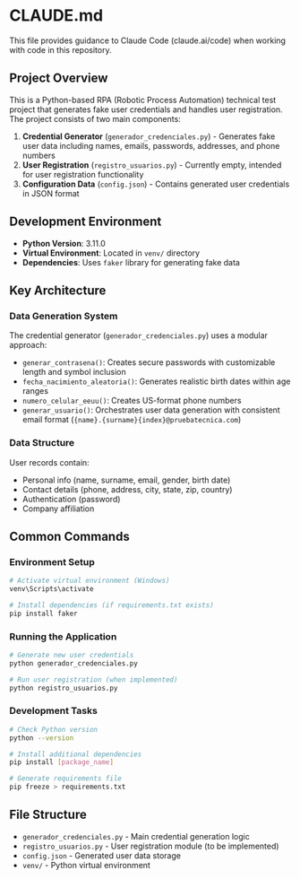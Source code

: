 # CLAUDE.md

This file provides guidance to Claude Code (claude.ai/code) when working with code in this repository.

## Project Overview

This is a Python-based RPA (Robotic Process Automation) technical test project that generates fake user credentials and handles user registration. The project consists of two main components:

1. **Credential Generator** (`generador_credenciales.py`) - Generates fake user data including names, emails, passwords, addresses, and phone numbers
2. **User Registration** (`registro_usuarios.py`) - Currently empty, intended for user registration functionality  
3. **Configuration Data** (`config.json`) - Contains generated user credentials in JSON format

## Development Environment

- **Python Version**: 3.11.0
- **Virtual Environment**: Located in `venv/` directory
- **Dependencies**: Uses `faker` library for generating fake data

## Key Architecture

### Data Generation System
The credential generator (`generador_credenciales.py`) uses a modular approach:
- `generar_contrasena()`: Creates secure passwords with customizable length and symbol inclusion
- `fecha_nacimiento_aleatoria()`: Generates realistic birth dates within age ranges
- `numero_celular_eeuu()`: Creates US-format phone numbers
- `generar_usuario()`: Orchestrates user data generation with consistent email format (`{name}.{surname}{index}@pruebatecnica.com`)

### Data Structure
User records contain:
- Personal info (name, surname, email, gender, birth date)
- Contact details (phone, address, city, state, zip, country)
- Authentication (password)
- Company affiliation

## Common Commands

### Environment Setup
```bash
# Activate virtual environment (Windows)
venv\Scripts\activate

# Install dependencies (if requirements.txt exists)
pip install faker
```

### Running the Application
```bash
# Generate new user credentials
python generador_credenciales.py

# Run user registration (when implemented)
python registro_usuarios.py
```

### Development Tasks
```bash
# Check Python version
python --version

# Install additional dependencies
pip install [package_name]

# Generate requirements file
pip freeze > requirements.txt
```

## File Structure
- `generador_credenciales.py` - Main credential generation logic
- `registro_usuarios.py` - User registration module (to be implemented)
- `config.json` - Generated user data storage
- `venv/` - Python virtual environment